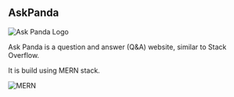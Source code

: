 
## AskPanda
![Ask Panda Logo](https://i.imgur.com/Qkya0cd.png)

Ask Panda is a question and answer (Q&A) website, similar to Stack Overflow.

It is build using MERN stack.

![MERN](https://i.imgur.com/HL1QI1m.png)

